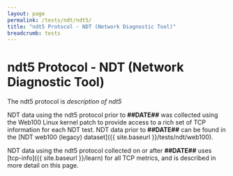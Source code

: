 ```yaml
---
layout: page
permalink: /tests/ndt/ndt5/
title: "ndt5 Protocol - NDT (Network Diagnostic Tool)"
breadcrumb: tests
---
```


# ndt5 Protocol - NDT (Network Diagnostic Tool)

The ndt5 protocol is _description of ndt5_

NDT data using the ndt5 protocol prior to **##DATE##** was collected using the Web100 Linux kernel patch to provide access to a rich set of TCP information for each NDT test. NDT data prior to **##DATE##** can be found in the [NDT web100 (legacy) dataset]({{ site.baseurl }}/tests/ndt/web100).

NDT data using the ndt5 protocol collected on or after **##DATE##** uses [tcp-info]({{ site.baseurl }}/learn) for all TCP metrics, and is described in more detail on this page.
